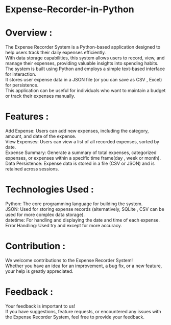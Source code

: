 # Expense-Recorder-in-Python
# Overview :
The Expense Recorder System is a Python-based application designed to help users track their daily expenses efficiently.<br>
With data storage capabilities, this system allows users to record, view, and manage their expenses, providing valuable insights into spending habits.<br>
The system is built using Python and employs a simple text-based interface for interaction.<br>
It stores user expense data in a JSON file (or you can save as CSV , Excel) for persistence.<br>
This application can be useful for individuals who want to maintain a budget or track their expenses manually.<br>

# Features :<br>
Add Expense: Users can add new expenses, including the category, amount, and date of the expense.<br>
View Expenses: Users can view a list of all recorded expenses, sorted by date.<br>
Expense Summary: Generate a summary of total expenses, categorized expenses, or expenses within a specific time frame(day , week or month).<br>
Data Persistence: Expense data is stored in a file (CSV or JSON) and is retained across sessions.<br>

# Technologies Used :<br>
Python: The core programming language for building the system.<br>
JSON: Used for storing expense records (alternatively, SQLite , CSV can be used for more complex data storage).<br>
datetime: For handling and displaying the date and time of each expense.<br>
Error Handling: Used try and except for more accuracy.<br>

# Contribution :<br>
We welcome contributions to the Expense Recorder System!<br>
Whether you have an idea for an improvement, a bug fix, or a new feature, your help is greatly appreciated.<br>

# Feedback :<br>
Your feedback is important to us!<br>
If you have suggestions, feature requests, or encountered any issues with the Expense Recorder System, feel free to provide your feedback.
